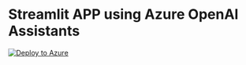 # Streamlit APP using Azure OpenAI Assistants
[![Deploy to Azure](https://aka.ms/deploytoazurebutton)](https://portal.azure.com/#create/Microsoft.Template/uri/https%3A%2F%2Fraw.githubusercontent.com%2SeryioGonzalez%2FAzureOpenAI_Assistants%2Fmain%2Finfrastructure%2Fdeployment_vm.json)
